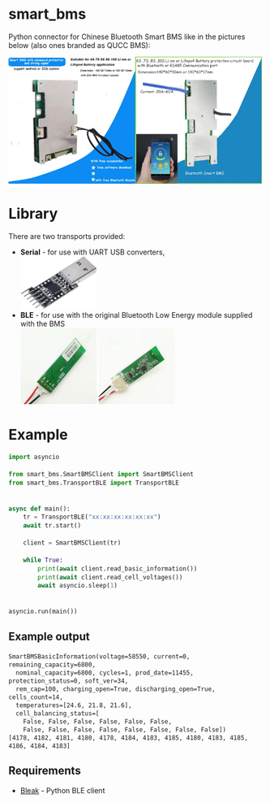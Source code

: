 smart_bms
======

Python connector for Chinese Bluetooth Smart BMS like in the pictures below (also ones branded as QUCC BMS):

<img src="docs/bms1.jpg" width="250" /><img src="docs/bms2.jpg" width="250" />

# Library

There are two transports provided:

- **Serial** - for use with UART USB converters,<br/>
  <img src="docs/uart.jpg" width="150" />
- **BLE** - for use with the original Bluetooth Low Energy module supplied with the BMS<br/>
  <img src="docs/ble1.jpg" width="150" />
  <img src="docs/ble2.jpg" width="150" />

# Example

```python
import asyncio

from smart_bms.SmartBMSClient import SmartBMSClient
from smart_bms.TransportBLE import TransportBLE


async def main():
    tr = TransportBLE("xx:xx:xx:xx:xx:xx")
    await tr.start()

    client = SmartBMSClient(tr)

    while True:
        print(await client.read_basic_information())
        print(await client.read_cell_voltages())
        await asyncio.sleep(1)


asyncio.run(main())
```

## Example output

```
SmartBMSBasicInformation(voltage=58550, current=0, remaining_capacity=6800,
  nominal_capacity=6800, cycles=1, prod_date=11455, protection_status=0, soft_ver=34,
  rem_cap=100, charging_open=True, discharging_open=True, cells_count=14,
  temperatures=[24.6, 21.8, 21.6], 
  cell_balancing_status=[
    False, False, False, False, False, False,
    False, False, False, False, False, False, False, False])
[4178, 4182, 4181, 4180, 4178, 4184, 4183, 4185, 4180, 4183, 4185, 4186, 4184, 4183]
```

## Requirements

* [Bleak](https://bleak.readthedocs.io/en/latest/) - Python BLE client
